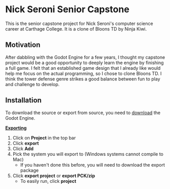 
# Nick Seroni Senior Capstone

This is the senior capstone project for Nick Seroni's computer science career at Carthage College.
It is a clone of Bloons TD by Ninja Kiwi.


## Motivation

After dabbling with the Godot Engine for a few years, I thought my capstone project
would be a good opportunity to deeply learn the engine by finishing a full game. 
I felt that an established game design that I already like would help me focus on
the actual programming, so I chose to clone Bloons TD. I think the tower defense genre
strikes a good balance between fun to play and challenge to develop.
## Installation

To download the source or export from source, you need to 
[download](https://godotengine.org/download) the Godot Engine.

[**Exporting**](https://docs.godotengine.org/en/stable/getting_started/workflow/export/exporting_projects.html)
1. Click on **Project** in the top bar
2. Click **export**
3. Click **Add**
4. Pick the system you will export to (Windows systems cannot compile to Mac)
    + If you haven't done this before, you will need to download the export package
5. Click **export project** or **export PCK/zip**
    + To easily run, click **project**
